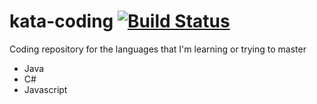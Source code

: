 # kata-coding [![Build Status](https://travis-ci.com/fpineda3105/kata-coding.svg?branch=master)](https://travis-ci.com/fpineda3105/kata-coding)

Coding repository for the languages that I'm learning or trying to master

- Java
- C#
- Javascript